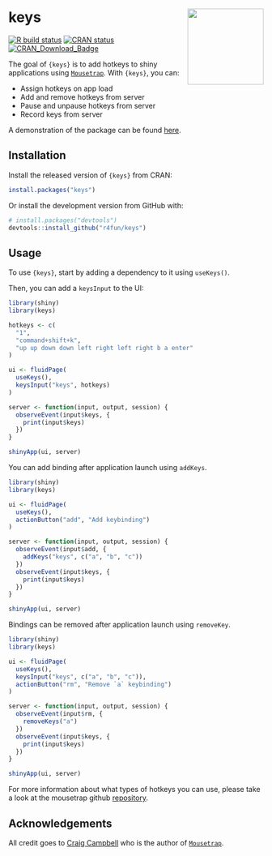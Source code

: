 
<!-- README.md is generated from README.Rmd. Please edit that file -->

# keys <img src="man/figures/logo.png" align="right" height=150/>

<!-- badges: start -->

[![R build
status](https://github.com/r4fun/keys/workflows/R-CMD-check/badge.svg)](https://github.com/r4fun/keys/actions)
[![CRAN
status](https://www.r-pkg.org/badges/version/keys)](https://CRAN.R-project.org/package=keys)
[![CRAN\_Download\_Badge](https://cranlogs.r-pkg.org/badges/keys)](https://cran.r-project.org/package=keys)
<!-- badges: end -->

The goal of `{keys}` is to add hotkeys to shiny applications using
[`Mousetrap`](https://github.com/ccampbell/mousetrap). With `{keys}`,
you can:

-   Assign hotkeys on app load
-   Add and remove hotkeys from server
-   Pause and unpause hotkeys from server
-   Record keys from server

A demonstration of the package can be found
[here](https://r4fun.dev/shiny/keys-app/).

## Installation

Install the released version of `{keys}` from CRAN:

``` r
install.packages("keys")
```

Or install the development version from GitHub with:

``` r
# install.packages("devtools")
devtools::install_github("r4fun/keys")
```

## Usage

To use `{keys}`, start by adding a dependency to it using `useKeys()`.

Then, you can add a `keysInput` to the UI:

``` r
library(shiny)
library(keys)

hotkeys <- c(
  "1", 
  "command+shift+k", 
  "up up down down left right left right b a enter"
)

ui <- fluidPage(
  useKeys(),
  keysInput("keys", hotkeys)
)

server <- function(input, output, session) {
  observeEvent(input$keys, {
    print(input$keys)
  })
}

shinyApp(ui, server)
```

You can add binding after application launch using `addKeys`.

``` r
library(shiny)
library(keys)

ui <- fluidPage(
  useKeys(),
  actionButton("add", "Add keybinding")
)

server <- function(input, output, session) {
  observeEvent(input$add, {
    addKeys("keys", c("a", "b", "c"))
  })
  observeEvent(input$keys, {
    print(input$keys)
  })
}

shinyApp(ui, server)
```

Bindings can be removed after application launch using `removeKey`.

``` r
library(shiny)
library(keys)

ui <- fluidPage(
  useKeys(),
  keysInput("keys", c("a", "b", "c")),
  actionButton("rm", "Remove `a` keybinding")
)

server <- function(input, output, session) {
  observeEvent(input$rm, {
    removeKeys("a")
  })
  observeEvent(input$keys, {
    print(input$keys)
  })
}

shinyApp(ui, server)
```

For more information about what types of hotkeys you can use, please
take a look at the mousetrap github
[repository](https://github.com/ccampbell/mousetrap).

## Acknowledgements

All credit goes to [Craig Campbell](https://github.com/ccampbell) who is
the author of [`Mousetrap`](https://github.com/ccampbell/mousetrap).
